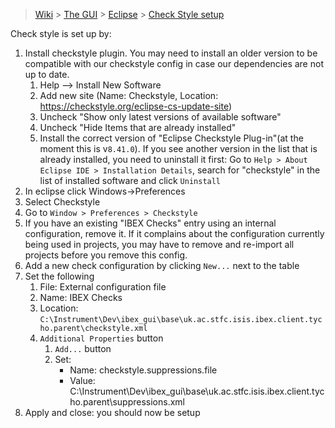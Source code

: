 > [Wiki](Home) > [The GUI](The-GUI) > [Eclipse](GUI-Eclipse) > [Check Style setup](Checkstyle-setup)

Check style is set up by:

1. Install checkstyle plugin. You may need to install an older version to be compatible with our checkstyle config in case our dependencies are not up to date. 
    1. Help --> Install New Software
    1. Add new site (Name: Checkstyle, Location: https://checkstyle.org/eclipse-cs-update-site)
    1. Uncheck "Show only latest versions of available software"
    1. Uncheck "Hide Items that are already installed"
    1. Install the correct version of "Eclipse Checkstyle Plug-in"(at the moment this is v`8.41.0`). If you see another version in the list that is already installed, you need to uninstall it first: Go to `Help > About Eclipse IDE > Installation Details`, search for "checkstyle" in the list of installed software and click `Uninstall`
1. In eclipse click Windows->Preferences
1. Select Checkstyle 
1. Go to `Window > Preferences > Checkstyle`
1. If you have an existing "IBEX Checks" entry using an internal configuration, remove it. If it complains about the configuration currently being used in projects, you may have to remove and re-import all projects before you remove this config.
1. Add a new check configuration by clicking `New...` next to the table
1. Set the following
    1. File: External configuration file
    1. Name: IBEX Checks
    1. Location: `C:\Instrument\Dev\ibex_gui\base\uk.ac.stfc.isis.ibex.client.tycho.parent\checkstyle.xml`
    1. `Additional Properties` button
        1. `Add...` button
        1. Set:
            - Name: checkstyle.suppressions.file
            - Value: C:\Instrument\Dev\ibex_gui\base\uk.ac.stfc.isis.ibex.client.tycho.parent\suppressions.xml
1. Apply and close: you should now be setup
